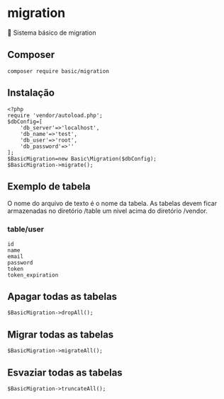 # migration
:pencil: Sistema básico de migration

## Composer
	composer require basic/migration

## Instalação
```
<?php
require 'vendor/autoload.php';
$dbConfig=[
	'db_server'=>'localhost',
	'db_name'=>'test',
	'db_user'=>'root',
	'db_password'=>''
];
$BasicMigration=new Basic\Migration($dbConfig);
$BasicMigration->migrate();
```
## Exemplo de tabela
O nome do arquivo de texto é o nome da tabela. As tabelas devem ficar armazenadas no diretório /table um nivel acima do diretório /vendor.

### table/user
```
id
name
email
password
token
token_expiration
```

## Apagar todas as tabelas
	$BasicMigration->dropAll();

## Migrar todas as tabelas
	$BasicMigration->migrateAll();

## Esvaziar todas as tabelas
	$BasicMigration->truncateAll();
